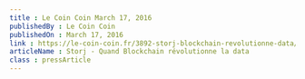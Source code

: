 ```yaml
---
title : Le Coin Coin March 17, 2016
publishedBy : Le Coin Coin
publishedOn : March 17, 2016
link : https://le-coin-coin.fr/3892-storj-blockchain-revolutionne-data/
articleName : Storj - Quand Blockchain révolutionne la data
class : pressArticle
---
```

